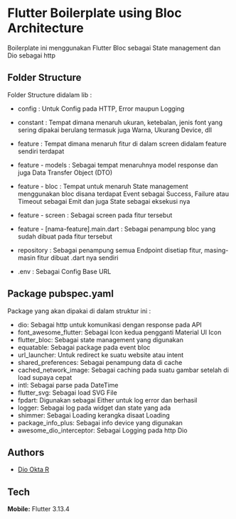 
# Flutter Boilerplate using Bloc Architecture

Boilerplate ini menggunakan Flutter Bloc sebagai State management dan Dio sebagai http








## Folder Structure


Folder Structure didalam lib :

- config : Untuk Config pada HTTP, Error maupun Logging
- constant : Tempat dimana menaruh ukuran, ketebalan, jenis font yang sering dipakai berulang termasuk juga Warna, Ukurang Device, dll
- feature : Tempat dimana menaruh fitur di dalam screen didalam feature sendiri terdapat

- feature - models : Sebagai tempat menaruhnya model response dan juga Data Transfer Object (DTO)
- feature - bloc : Tempat untuk menaruh State management menggunakan bloc disana terdapat Event sebagai Success, Failure atau Timeout sebagai Emit dan juga State sebagai eksekusi nya
- feature - screen : Sebagai screen pada fitur tersebut
- feature - [nama-feature].main.dart : Sebagai penampung bloc yang sudah dibuat pada fitur tersebut
- repository : Sebagai penampung semua Endpoint disetiap fitur, masing-masin fitur dibuat .dart nya sendiri
- .env : Sebagai Config Base URL


## Package pubspec.yaml

Package yang akan dipakai di dalam struktur ini :

- dio: Sebagai http untuk komunikasi dengan response pada API
- font_awesome_flutter: Sebagai Icon kedua pengganti Material UI Icon
- flutter_bloc: Sebagai state management yang digunakan
- equatable: Sebagai package pada event bloc
- url_launcher: Untuk redirect ke suatu website atau intent
- shared_preferences: Sebagai penampung data di cache
- cached_network_image: Sebagai caching pada suatu gambar setelah di load supaya cepat
- intl: Sebagai parse pada DateTime
- flutter_svg: Sebagai load SVG File
- fpdart: Digunakan sebagai Either untuk log error dan berhasil
- logger: Sebagai log pada widget dan state yang ada
- shimmer: Sebagai Loading kerangka disaat Loading
- package_info_plus: Sebagai info device yang digunakan
- awesome_dio_interceptor: Sebagai Logging pada http Dio
## Authors

- [Dio Okta R](https://www.github.com/floxydio)


## Tech

**Mobile:** Flutter 3.13.4


